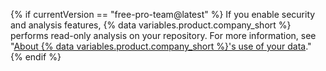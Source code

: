{% if currentVersion == "free-pro-team@latest" %}
If you enable security and analysis features, {% data variables.product.company_short %} performs read-only analysis on your repository. For more information, see "[About {% data variables.product.company_short %}'s use of your data](/github/understanding-how-github-uses-and-protects-your-data/about-githubs-use-of-your-data)."
{% endif %}